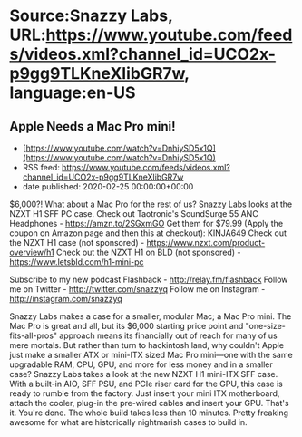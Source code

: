 # Source:Snazzy Labs, URL:https://www.youtube.com/feeds/videos.xml?channel_id=UCO2x-p9gg9TLKneXlibGR7w, language:en-US

## Apple Needs a Mac Pro mini!
 - [https://www.youtube.com/watch?v=DnhiySD5x1Q](https://www.youtube.com/watch?v=DnhiySD5x1Q)
 - RSS feed: https://www.youtube.com/feeds/videos.xml?channel_id=UCO2x-p9gg9TLKneXlibGR7w
 - date published: 2020-02-25 00:00:00+00:00

$6,000?! What about a Mac Pro for the rest of us? Snazzy Labs looks at the NZXT H1 SFF PC case.
Check out Taotronic's SoundSurge 55 ANC Headphones - https://amzn.to/2SGxmGO
Get them for $79.99 (Apply the coupon on Amazon page and then this at checkout): KINJA649
Check out the NZXT H1 case (not sponsored) - https://www.nzxt.com/product-overview/h1
Check out the NZXT H1 on BLD (not sponsored) - https://www.letsbld.com/h1-mini-pc

Subscribe to my new podcast Flashback - http://relay.fm/flashback
Follow me on Twitter - http://twitter.com/snazzyq
Follow me on Instagram - http://instagram.com/snazzyq

Snazzy Labs makes a case for a smaller, modular Mac; a Mac Pro mini. The Mac Pro is great and all, but its $6,000 starting price point and "one-size-fits-all-pros" approach means its financially out of reach for many of us mere mortals. But rather than turn to hackintosh land, why couldn't Apple just make a smaller ATX or mini-ITX sized Mac Pro mini—one with the same upgradable RAM, CPU, GPU, and more for less money and in a smaller case? Snazzy Labs takes a look at the new NZXT H1 mini-ITX SFF case. With a built-in AIO, SFF PSU, and PCIe riser card for the GPU, this case is ready to rumble from the factory. Just insert your mini ITX motherboard, attach the cooler, plug-in the pre-wired cables and insert your GPU. That's it. You're done. The whole build takes less than 10 minutes. Pretty freaking awesome for what are historically nightmarish cases to build in.

